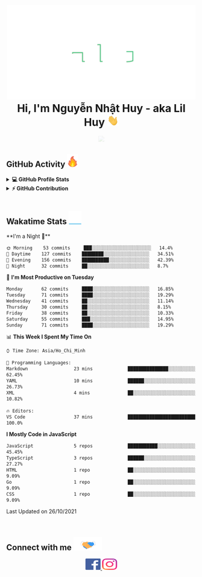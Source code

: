 <!-- Header -->
<h1 align="center">
  <img src="./images/logo.svg" width="500">
  <br>
  Hi, I'm Nguyễn Nhật Huy - aka Lil Huy <img src="./images/hi.gif" width="30px" height="30px">
</h1>

<!-- Signal -->
<p align="center" style="opacity: 0.1;">
  <img src="https://media.giphy.com/media/hlRzt8TxCNVcEZBt9w/giphy.gif" width="50">
</p>

<!-- GitHub Activity -->
<h2>GitHub Activity <img src="./images/github-stats.gif" height="35px"></h2>
<details> 
  <summary><b>💻 GitHub Profile Stats</b></summary>
  <br/>
  <p align="center">
    <img alt="Mosted used languages" src="https://github-readme-stats.vercel.app/api/top-langs/?username=oHTGo&layout=compact&theme=dark" height="192px"/>
    <br/>
	  <img src="https://github-readme-stats.vercel.app/api?username=oHTGo&show_icons=true&icon_color=ffffff&theme=dark" alt="oHTGo's Github Stats" height="192px"/>
    <br/>
    <b>Note:</b> Top languages is only a metric of the languages my public code consists of and doesn't reflect experience or skill level.
  </p>
</details>
<details>
  <summary><b>⚡ GitHub Contribution</b></summary>
  <br/>
  <p><img alt="oHTGo's GitHub Contribution" src="https://github.com/oHTGo/oHTGo/blob/snake/snake.svg"/></p>
  <br/>
</details>
<br/>

<!-- Wakatime Stats -->
<h2>Wakatime Stats <img src="./images/wakatime-stats.gif" height="35px"></h2>
<!--START_SECTION:waka-->
**I'm a Night 🦉** 

```text
🌞 Morning    53 commits     ███░░░░░░░░░░░░░░░░░░░░░░   14.4% 
🌆 Daytime    127 commits    ████████░░░░░░░░░░░░░░░░░   34.51% 
🌃 Evening    156 commits    ██████████░░░░░░░░░░░░░░░   42.39% 
🌙 Night      32 commits     ██░░░░░░░░░░░░░░░░░░░░░░░   8.7%

```
📅 **I'm Most Productive on Tuesday** 

```text
Monday       62 commits     ████░░░░░░░░░░░░░░░░░░░░░   16.85% 
Tuesday      71 commits     ████░░░░░░░░░░░░░░░░░░░░░   19.29% 
Wednesday    41 commits     ██░░░░░░░░░░░░░░░░░░░░░░░   11.14% 
Thursday     30 commits     ██░░░░░░░░░░░░░░░░░░░░░░░   8.15% 
Friday       38 commits     ██░░░░░░░░░░░░░░░░░░░░░░░   10.33% 
Saturday     55 commits     ███░░░░░░░░░░░░░░░░░░░░░░   14.95% 
Sunday       71 commits     ████░░░░░░░░░░░░░░░░░░░░░   19.29%

```


📊 **This Week I Spent My Time On** 

```text
⌚︎ Time Zone: Asia/Ho_Chi_Minh

💬 Programming Languages: 
Markdown                 23 mins             ███████████████░░░░░░░░░░   62.45% 
YAML                     10 mins             ██████░░░░░░░░░░░░░░░░░░░   26.73% 
XML                      4 mins              ██░░░░░░░░░░░░░░░░░░░░░░░   10.82%

🔥 Editors: 
VS Code                  37 mins             █████████████████████████   100.0%

```

**I Mostly Code in JavaScript** 

```text
JavaScript               5 repos             ███████████░░░░░░░░░░░░░░   45.45% 
TypeScript               3 repos             ██████░░░░░░░░░░░░░░░░░░░   27.27% 
HTML                     1 repo              ██░░░░░░░░░░░░░░░░░░░░░░░   9.09% 
Go                       1 repo              ██░░░░░░░░░░░░░░░░░░░░░░░   9.09% 
CSS                      1 repo              ██░░░░░░░░░░░░░░░░░░░░░░░   9.09%

```



 Last Updated on 26/10/2021
<!--END_SECTION:waka-->
<br/>

<!-- Connection -->
<h2> Connect with me <img src="./images/handshake.gif" height="35px"></h2>
<p align="center">
  <a href="https://facebook.com/nguyennhathuy.orit" target="_blank">
    <code><img src="./images/facebook.svg" alt="nguyennhathuy.orit" height="30" width="40"/></code>
  </a>
  <a href="https://instagram.com/_n.huy.n_" target="_blank">
    <code><img src="./images/instagram.svg" alt="_n.huy.n_" height="30" width="40"/></code>
  </a>
</p>
